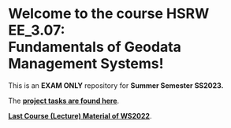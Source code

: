 # Welcome to the course HSRW EE_3.07: <br>Fundamentals of Geodata Management Systems!

This is an **EXAM ONLY** repository for **Summer Semester SS2023.**

The [**project tasks are found here**](https://github.com/rolfbecker/EE_3.07_Geodata_SS2023_EXAM/tree/main/gdms0000_Final_Assignment).

[**Last Course (Lecture) Material of WS2022**](https://github.com/rolfbecker/EE_3.07_Geodata_WS2022).


